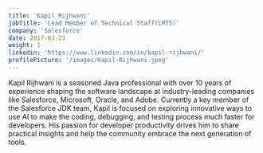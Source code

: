 ```yaml
---
title: 'Kapil Rijhwani'
jobTitle: 'Lead Member of Technical Staff(LMTS)'
company: 'Salesforce'
date: 2017-03-23
weight: 1
linkedin: 'https://www.linkedin.com/in/kapil-rijhwani/'
profilePicture: '/images/Kapil-Rijhwani.jpeg'
---
```


Kapil Rijhwani is a seasoned Java professional with over 10 years of experience shaping the software landscape at industry-leading companies like Salesforce, Microsoft, Oracle, and Adobe. Currently a key member of the Salesforce JDK team, Kapil is focused on exploring innovative ways to use AI to make the coding, debugging, and testing process much faster for developers. His passion for developer productivity drives him to share practical insights and help the community embrace the next generation of tools.